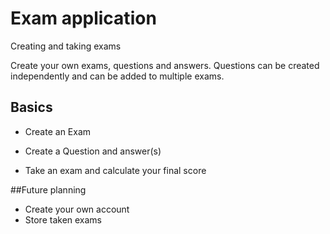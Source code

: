# Exam application
Creating and taking exams

Create your own exams, questions and answers.
Questions can be created independently and can be added to multiple exams. 

## Basics
- Create an Exam
- Create a Question and answer(s)

- Take an exam and calculate your final score

##Future planning
- Create your own account
- Store taken exams 